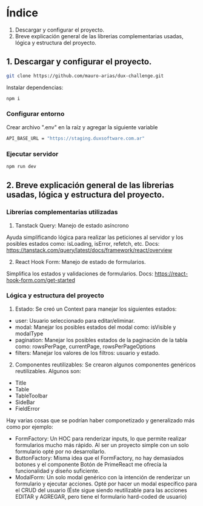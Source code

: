 # Índice

1. Descargar y configurar el proyecto.
2. Breve explicación general de las librerias complementarias usadas, lógica y estructura del proyecto.

## 1. Descargar y configurar el proyecto.

```bash
git clone https://github.com/mauro-arias/dux-challenge.git
```

Instalar dependencias:

```bash
npm i
```

### Configurar entorno

Crear archivo ".env" en la raíz y agregar la siguiente variable

```bash
API_BASE_URL = "https://staging.duxsoftware.com.ar"
```

### Ejecutar servidor

```bash
npm run dev
```

## 2. Breve explicación general de las librerias usadas, lógica y estructura del proyecto.

### Librerías complementarias utilizadas

1. Tanstack Query: Manejo de estado asíncrono

Ayuda simplificando lógica para realizar las peticiones al servidor y los posibles estados como: isLoading, isError, refetch, etc.
Docs: https://tanstack.com/query/latest/docs/framework/react/overview

2. React Hook Form: Manejo de estado de formularios.

Simplifica los estados y validaciones de formularios.
Docs: https://react-hook-form.com/get-started

### Lógica y estructura del proyecto

1. Estado: Se creó un Context para manejar los siguientes estados:

- user: Usuario seleccionado para editar/eliminar.
- modal: Manejar los posibles estados del modal como: isVisible y modalType
- pagination: Manejar los posibles estados de la paginación de la tabla como: rowsPerPage, currentPage, rowsPerPageOptions
- filters: Manejar los valores de los filtros: usuario y estado.

2. Componentes reutilizables: Se crearon algunos componentes genéricos reutilizables.
   Algunos son:

- Title
- Table
- TableToolbar
- SideBar
- FieldError

Hay varias cosas que se podrían haber componetizado y generalizado más como por ejemplo:

- FormFactory: Un HOC para renderizar inputs, lo que permite realizar formularios mucho más rápido. Al ser un proyecto simple con un solo formulario opté por no desarrollarlo.
- ButtonFactory: Misma idea que el FormFactory, no hay demasiados botones y el componente Botón de PrimeReact me ofrecía la funcionalidad y diseño suficiente.
- ModalForm: Un solo modal genérico con la intención de renderizar un formulario y ejecutar acciones. Opté por hacer un modal específico para el CRUD del usuario (Éste sigue siendo reutilizable para las acciones EDITAR y AGREGAR, pero tiene el formulario hard-coded de usuario)
